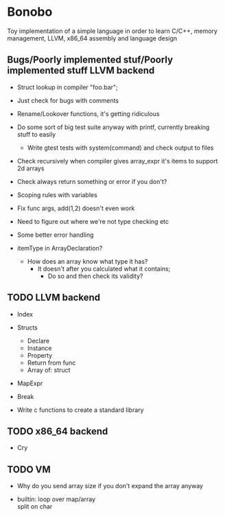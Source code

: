 # Bonobo

Toy implementation of a simple language in order to learn C/C++, memory management, LLVM, x86_64 assembly and language design


## Bugs/Poorly implemented stuf/Poorly implemented stuff  LLVM backend

* Struct lookup in compiler "foo.bar";

* Just check for bugs with comments

* Rename/Lookover functions, it's getting ridiculous

* Do some sort of big test suite anyway with printf, currently breaking stuff to easily
    * Write gtest tests with system(command) and check output to files

* Check recursively when compiler gives array_expr it's items to support 2d arrays

* Check always return something or error if you don't?

* Scoping rules with variables

* Fix func args, add(1,2) doesn't even work

* Need to figure out where we're not type checking etc 

* Some better error handling


* itemType in ArrayDeclaration?
    * How does an array know what type it has?
        * It doesn't after you calculated what it contains;
            * Do so and then check its validity?

## TODO LLVM backend

* Index

* Structs
    * Declare
    * Instance
    * Property
    * Return from func
    * Array of:
        struct

* MapExpr

* Break

* Write c functions to create a standard library

## TODO x86_64 backend

* Cry


## TODO VM 

* Why do you send array size if you don't expand the array anyway

* builtin:
    loop over map/array    
    split on char
